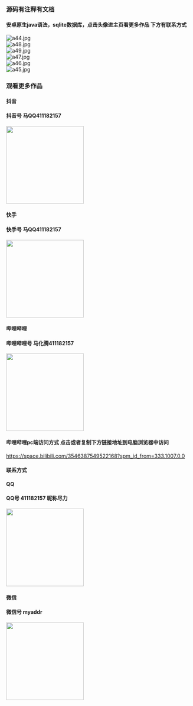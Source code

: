 ### 源码有注释有文档

#### 安卓原生java语法，sqlite数据库，点击头像进主页看更多作品 下方有联系方式
 <img src='https://img.alicdn.com/imgextra/i1/1658540494/O1CN01mxVGOB1FWIZtk97wd_!!1658540494.jpg' alt='a44.jpg' /></br> 
 <img src='https://img.alicdn.com/imgextra/i2/1658540494/O1CN01HbxgqW1FWIa1dN3yu_!!1658540494.jpg' alt='a48.jpg' /></br> 
 <img src='https://img.alicdn.com/imgextra/i4/1658540494/O1CN01HM5GQK1FWIZznU3u0_!!1658540494.jpg' alt='a49.jpg' /></br> 
 <img src='https://img.alicdn.com/imgextra/i2/1658540494/O1CN01C2hrIH1FWIa3SZ2UZ_!!1658540494.jpg' alt='a47.jpg' /></br> 
 <img src='https://img.alicdn.com/imgextra/i1/1658540494/O1CN01UIu7W41FWIZtk8vT3_!!1658540494.jpg' alt='a46.jpg' /></br> 
 <img src='https://img.alicdn.com/imgextra/i4/1658540494/O1CN01jqQdpr1FWIa52uKRu_!!1658540494.jpg' alt='a45.jpg' /></br>
### 观看更多作品

#### 抖音
#### 抖音号  马QQ411182157
<img src="https://gitee.com/QQ411182157/mingpian/raw/master/douyin.png" width="210px">

#### 快手
#### 快手号  马QQ411182157

<img src="https://gitee.com/QQ411182157/mingpian/raw/master/kuaishou.jpg" width="210px">

#### 哔哩哔哩
#### 哔哩哔哩号  马化腾411182157

<img src="https://gitee.com/QQ411182157/mingpian/raw/master/bili.png" width="210px">

#### 哔哩哔哩pc端访问方式 点击或者复制下方链接地址到电脑浏览器中访问

https://space.bilibili.com/3546387549522168?spm_id_from=333.1007.0.0


#### 联系方式
#### QQ
#### QQ号 411182157 昵称尽力

<img src="https://gitee.com/QQ411182157/mingpian/raw/master/qq.jpg" width="210px">

#### 微信
#### 微信号 myaddr

<img src="https://gitee.com/QQ411182157/mingpian/raw/master/weixin.png" width="210px">
